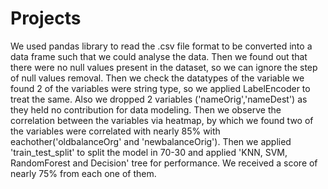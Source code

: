 # Projects
 We used pandas library to read the .csv file format to be converted into a data frame such that we could analyse the data. Then we found out that there were no null values present in the dataset, so we can ignore the step of null values removal.  Then we check the datatypes of the variable we found 2 of the variables were string type, so we applied LabelEncoder to treat the same. Also we dropped 2 variables ('nameOrig','nameDest') as they held no contribution for data modeling. Then we observe the correlation between the variables via heatmap, by which we found two of the variables were correlated with nearly 85% with eachother('oldbalanceOrg' and 'newbalanceOrig'). Then we applied 'train_test_split' to split the model in 70-30 and applied 'KNN, SVM, RandomForest and Decision' tree for performance.  We received a score of nearly 75% from each one of them.
